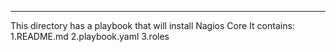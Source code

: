 ---
This directory has a playbook that will install Nagios Core
It contains:
1.README.md
2.playbook.yaml
3.roles
